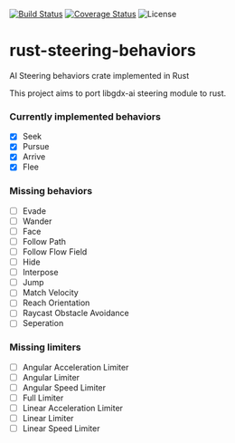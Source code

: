 [![Build Status](https://travis-ci.org/orhanbalci/rust-steering-behaviors.svg?branch=master)](https://travis-ci.org/orhanbalci/rust-steering-behaviors)
[![Coverage Status](https://coveralls.io/repos/github/orhanbalci/rust-steering-behaviors/badge.svg?branch=master)](https://coveralls.io/github/orhanbalci/rust-steering-behaviors?branch=master)
![License](https://img.shields.io/github/license/orhanbalci/rust-steering-behaviors.svg)
# rust-steering-behaviors
AI Steering behaviors crate implemented in Rust

This project aims to port libgdx-ai steering module to rust.

### Currently implemented behaviors
- [x] Seek 
- [x] Pursue
- [x] Arrive
- [x] Flee

### Missing behaviors
- [ ] Evade
- [ ] Wander
- [ ] Face
- [ ] Follow Path
- [ ] Follow Flow Field
- [ ] Hide
- [ ] Interpose
- [ ] Jump
- [ ] Match Velocity
- [ ] Reach Orientation
- [ ] Raycast Obstacle Avoidance
- [ ] Seperation

### Missing limiters
- [ ] Angular Acceleration Limiter
- [ ] Angular Limiter
- [ ] Angular Speed Limiter
- [ ] Full Limiter
- [ ] Linear Acceleration Limiter
- [ ] Linear Limiter
- [ ] Linear Speed Limiter
